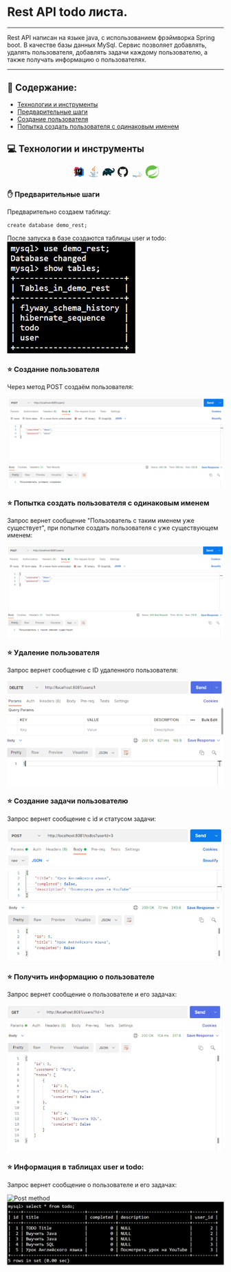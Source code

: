 # Rest API todo листа.
***
Rest API написан на языке java, с использованием фрэймворка Spring boot. В качестве базы данных MySql. Сервис позволяет добавлять, удалять пользователя, добавлять задачи каждому пользователю, а также получать информацию о пользователях.
***

## :floppy_disk: Содержание:

- <a href="#computer-технологии-и-инструменты">Технологии и инструменты</a>
- <a href="#hand-предварительные-шаги">Предварительные шаги</a>
- <a href="#star-cоздание-пользователя">Создание пользователя</a>
- <a href="#star-попытка-создать-пользователя-с-одинаковым-именем">Попытка создать пользователя с одинаковым именем</a>


## :computer: Технологии и инструменты
<p align="center">
<img width="6%" title="IntelliJ IDEA" src="images/logo/Intelij_IDEA.svg">
<img width="6%" title="Java" src="images/logo/Java.svg">
<img width="6%" title="Gradle" src="images/logo/Gradle.svg">
<img width="6%" title="GitHub" src="images/logo/GitHub.svg">
<img width="6%" title="MySql" src="images/logo/mysql.svg">
<img width="6%" title="Spring Boot" src="images/logo/springio-icon.svg">
</p>

### :hand: Предварительные шаги
Предварительно создаем таблицу:
```
create database demo_rest;
```
После запуска в базе создаются таблицы user и todo: <img title="Post method" src="images/screenshots/db.png">

### :star: Создание пользователя
Через метод POST создаём пользователя:
<p align="center">
    <img title="Post method" src="images/screenshots/postOk.png">
</p>

### :star: Попытка создать пользователя с одинаковым именем
Запрос вернет сообщение "Пользователь с таким именем уже существует", при попытке создать пользователя с уже существующем именем:
<p align="center">
    <img title="Post method" src="images/screenshots/postSecond.png">
</p>

### :star: Удаление пользователя
Запрос вернет сообщение с ID удаленного пользователя:
<p align="center">
    <img title="Post method" src="images/screenshots/delete.png">
</p>

### :star: Создание задачи пользователю
Запрос вернет сообщение с id и статусом задачи:
<p align="center">
    <img title="Post method" src="images/screenshots/postToDo.png">
</p>

### :star: Получить информацию о пользователе
Запрос вернет сообщение о пользователе и его задачах:
<p align="center">
    <img title="Post method" src="images/screenshots/getUser.png">
</p>

### :star: Информация в таблицах user и todo:
Запрос вернет сообщение о пользователе и его задачах:
<p>
    <img title="Post method" src="images/screenshots/dbtUsers.png">
    <img title="Post method" src="images/screenshots/dbToDo.png">
</p>